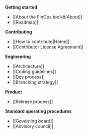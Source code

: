 <!-- markdownlint-disable MD036 -->
<!-- markdownlint-disable MD041 -->

**Getting started**

- [[About the FinOps toolkit|About]]
- [[Roadmap]]

**Contributing**

- [[How to contribute|Home]]
- [[Contributor License Agreement]]

**Engineering**

- [[Architecture]]
- [[Coding guidelines]]
- [[Dev process]]
- [[Branching strategy]]

**Product**

- [[Release process]]

**Standard operating procedures**

- [[Governing board]]
- [[Advisory council]]

